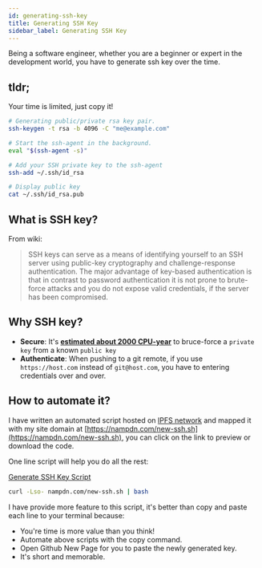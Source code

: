 ```yaml
---
id: generating-ssh-key
title: Generating SSH Key
sidebar_label: Generating SSH Key
---
```


Being a software engineer, whether you are a beginner or expert in the development world, you have to generate ssh key over the time.

## tldr;

Your time is limited, just copy it!

```bash
# Generating public/private rsa key pair.
ssh-keygen -t rsa -b 4096 -C "me@example.com"

# Start the ssh-agent in the background.
eval "$(ssh-agent -s)"

# Add your SSH private key to the ssh-agent
ssh-add ~/.ssh/id_rsa

# Display public key
cat ~/.ssh/id_rsa.pub
```

## What is SSH key?

From wiki:

> SSH keys can serve as a means of identifying yourself to an SSH server using public-key cryptography and challenge-response authentication. The major advantage of key-based authentication is that in contrast to password authentication it is not prone to brute-force attacks and you do not expose valid credentials, if the server has been compromised.

## Why SSH key?

- **Secure**: It's [**estimated about 2000 CPU-year**](https://security.stackexchange.com/a/33242) to bruce-force a `private key` from a known `public key`
- **Authenticate**: When pushing to a git remote, if you use `https://host.com` instead of `git@host.com`, you have to entering credentials over and over.

## How to automate it?

I have written an automated script hosted on [IPFS network](https://ipfs.io) and mapped it with my site domain at [https://nampdn.com/new-ssh.sh](https://nampdn.com/new-ssh.sh), you can click on the link to preview or download the code.

One line script will help you do all the rest:

[Generate SSH Key Script](/new-ssh.sh)

```bash
curl -Lso- nampdn.com/new-ssh.sh | bash
```

I have provide more feature to this script, it's better than copy and paste each line to your terminal because:

- You're time is more value than you think!
- Automate above scripts with the copy command.
- Open Github New Page for you to paste the newly generated key.
- It's short and memorable.
